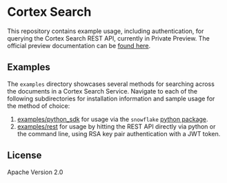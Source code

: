 # Cortex Search

This repository contains example usage, including authentication, for querying the Cortex Search REST API, currently in Private Preview. The official preview documentation can be [found here](https://docs.snowflake.com/LIMITEDACCESS/cortex-search/cortex-search-overview).

## Examples

The `examples` directory showcases several methods for searching across the documents in a Cortex Search Service. Navigate to each of the following subdirectories for installation information and sample usage for the method of choice:

1. [examples/python_sdk](examples/python_sdk) for usage via the `snowflake` [python package](https://pypi.org/project/snowflake/).
2. [examples/rest](examples/rest) for usage by hitting the REST API directly via python or the command line, using RSA key pair authentication with a JWT token.

## License

Apache Version 2.0
